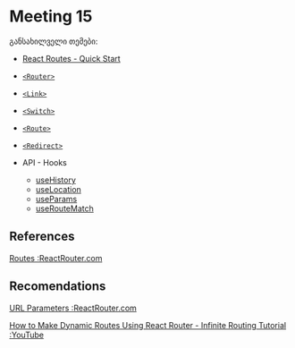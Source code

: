 # Meeting 15

განსახილველი თემები:

* [React Routes - Quick Start](https://reactrouter.com/web/guides/quick-start)
* [`<Router>`](https://reactrouter.com/web/api/Router)
* [`<Link>`](https://reactrouter.com/web/api/Link)
* [`<Switch>`](https://reactrouter.com/web/api/Switch)
* [`<Route>`](https://reactrouter.com/web/api/Route)
* [`<Redirect>`](https://reactrouter.com/web/api/Redirect)
* API - Hooks

  * [useHistory](https://reactrouter.com/web/api/Hooks/usehistory)
  * [useLocation](https://reactrouter.com/web/api/Hooks/uselocation)
  * [useParams](https://reactrouter.com/web/api/Hooks/useparams)
  * [useRouteMatch](https://reactrouter.com/web/api/Hooks/useroutematch)


## References

[Routes :ReactRouter.com](https://reactrouter.com/web/guides/quick-start)


## Recomendations

[URL Parameters :ReactRouter.com](https://reactrouter.com/web/example/url-params)

[How to Make Dynamic Routes Using React Router - Infinite Routing Tutorial :YouTube](https://www.youtube.com/watch?v=3P6bmhire-Y&ab_channel=MaksimIvanov)
